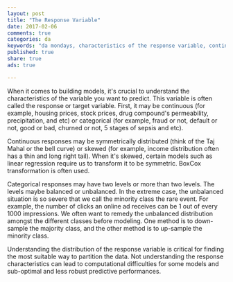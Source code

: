 ```yaml
---
layout: post
title: "The Response Variable"
date: 2017-02-06
comments: true
categories: da
keywords: "da mondays, characteristics of the response variable, continuous response, categorical response"
published: true
share: true
ads: true

---
```


When it comes to building models, it's crucial to understand the characteristics of the variable you want to predict. This variable is often called the response or target variable. First, it may be continuous (for example, housing prices, stock prices, drug compound's permeability, precipitation, and etc) or categorical (for example, fraud or not, default or not, good or bad, churned or not, 5 stages of sepsis and etc). 

Continuous responses may be symmetrically distributed (think of the Taj Mahal or the bell curve) or skewed (for example, income distribution often has a thin and long right tail). When it's skewed, certain models such as linear regression require us to transform it to be symmetric. BoxCox transformation is often used. 

Categorical responses may have two levels or more than two levels. The levels maybe balanced or unbalanced. In the extreme case, the unbalanced situation is so severe that we call the minority class the rare event. For example, the number of clicks an online ad receives can be 1 out of every 1000 impressions. We often want to remedy the unbalanced distribution amongst the different classes before modeling. One method is to down-sample the majority class, and the other method is to up-sample the minority class.

Understanding the distribution of the response variable is critical for finding the most suitable way to partition the data. Not understanding the response characteristics can lead to computational difficulties for some models and sub-optimal and less robust predictive performances.